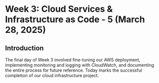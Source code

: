 # Week 3: Cloud Services & Infrastructure as Code - 5 (March 28, 2025)

## Introduction

The final day of Week 3 involved fine-tuning our AWS deployment, implementing monitoring and logging with CloudWatch, and documenting the entire process for future reference. Today marks the successful completion of our cloud infrastructure project.
